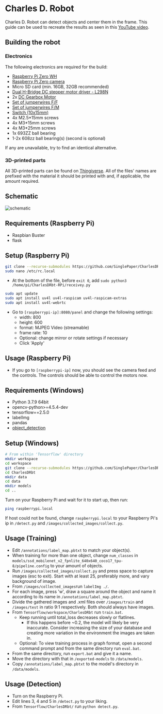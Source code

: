 # Charles D. Robot
Charles D. Robot can detect objects and center them in the frame. This guide can be used to recreate the results as seen in this [YouTube video](https://youtu.be/6JhAzuDE4sk).

## Building the robot
### Electronics
The following electronics are required for the build:
- [Raspberry Pi Zero WH](https://www.kiwi-electronics.nl/nl/raspberry-pi-zero-wh-header-voorgesoldeerd-3328?search=raspberry%20pi%20zero&page=2)
- [Raspberry Pi Zero camera](https://nl.aliexpress.com/item/32788881215.html?spm=a2g0s.9042311.0.0.27424c4dMKKQ5k)
- Micro SD card (min. 16GB, 32GB recommended)
- [Dual H-Bridge DC stepper motor driver - L298N](https://www.kiwi-electronics.nl/nl/dual-h-bridge-dc-stepper-motor-driver-l298n-4117?search=h-bridge)
- 2x [DC Gearbox Motor](https://www.kiwi-electronics.nl/nl/dc-gearbox-motor-tt-motor-200rpm-3-6vdc-10318?search=motor)
- [Set of jumperwires F/F](https://www.kiwi-electronics.nl/nl/jumperwires-10-stuks-f-f-15cm-362)
- [Set of jumperwires F/M](https://www.kiwi-electronics.nl/nl/jumperwires-10-stuks-m-f-15cm-311?search=jumper%20cable)
- [Switch (10x15mm)](https://nl.aliexpress.com/item/1005001513148147.html?spm=a2g0s.9042311.0.0.27424c4dBuHDV5)
- 4x M2.5\*15mm screws
- 4x M3\*15mm screws
- 4x M3\*25mm screws
- 1x 693ZZ ball bearing
- 1-2x 608zz ball bearing(s) (second is optional)

If any are unavailable, try to find an identical alternative.
### 3D-printed parts
All 3D-printed parts can be found on [Thingiverse](https://www.thingiverse.com/thing:5167214). All of the files' names are prefixed with the material it should be printed with and, if applicable, the amount required.

## Schematic
![schematic](https://user-images.githubusercontent.com/27017516/146649582-84fa802a-a21b-4eb1-aa96-c11541feb33e.png)


## Requirements (Raspberry Pi)
- Raspbian Buster
- flask

## Setup (Raspberry Pi)
```bash
git clone --recurse-submodules https://github.com/SinglePaper/CharlesDRbt-RPi.git
sudo nano /etc/rc.local
```
- At the bottom of the file, before ```exit 0```, add ```sudo python3 /home/pi/CharlesDRbt-RPi/receivey.py```
```bash
sudo apt update
sudo apt install uv4l uv4l-raspicam uv4l-raspicam-extras
sudo apt install uv4l-webrtc
```
- Go to ```[raspberrypi-ip]:8080/panel``` and change the following settings:
  - width: 800
  - height: 600
  - format: MJPEG Video (streamable)
  - frame rate: 10
  - Optional: change mirror or rotate settings if necessary  
  - Click 'Apply'

## Usage (Raspberry Pi)
- If you go to ```[raspberrypi-ip]``` now, you should see the camera feed and the controls. The controls should be able to control the motors now.

## Requirements (Windows)
- Python 3.7.9 64bit
- opencv-python>=4.5.4-dev
- tensorflow==2.5.0
- labelImg
- pandas
- [object_detection](https://tensorflow-object-detection-api-tutorial.readthedocs.io/en/latest/install.html#install-the-object-detection-api)

## Setup (Windows)
```bash
# From within 'Tensorflow' directory 
mkdir workspace
cd workspace
git clone --recurse-submodules https://github.com/SinglePaper/CharlesDRbt.git
cd CharlesDRbt
mkdir data
cd data
mkdir models
cd ..
```
Turn on your Raspberry Pi and wait for it to start up, then run:
```bash
ping raspberrypi.local
```
If host could not be found, change ```raspberrypi.local``` to your Raspberry Pi's ip in ```/detect.py``` and ```/images/collected_images/collect.py```.
## Usage (Training)
- Edit ```/annotations/label_map.pbtxt``` to match your object(s).
- When training for more than one object, change ```num_classes``` in ```models/ssd_mobilenet_v2_fpnlite_640x640_coco17_tpu-8/pipeline.config``` to your amount of objects.
- Run ```/images/collected_images/collect.py``` and press space to capture images (esc to exit). Start with at least 25, preferably more, and vary background of image.
- From ```/images/collected_images```run ```labelImg ./```.
- For each image, press 'w', draw a square around the object and name it according to its name in ```/annotations/label_map.pbtxt```.
- Divide the gathered images and .xml files over ```/images/train``` and ```/images/test``` in ratio 9:1 respectively. Both should always have images.
- From ```Tensorflow/workspace/CharlesDRbt``` run ```train.bat```.
  - Keep running until total_loss decreases slowly or flatlines. 
    - If this happens before ~0.2, the model will likely be very inaccurate. Consider increasing the size of your database and creating more variation in the environment the images are taken in.
  - Optional: To view training process in graph format, open a second command prompt and from the same directory run ```eval.bat```.
- From the same directory, run ```export.bat``` and give it a name.
- Move the directory with that in ```/exported-models``` to ```/data/models```.
- Copy ```/annotations/label_map.pbtxt``` to the model's directory in ```/data/models```.

## Usage (Detection)
- Turn on the Raspberry Pi.
- Edit lines 3, 4 and 5 in ```/detect.py``` to your liking.
- From ```Tensorflow/CharlesDRbt/``` run ```python detect.py```.

